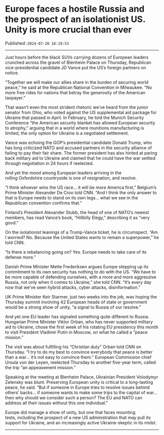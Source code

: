 # Europe faces a hostile Russia and the prospect of an isolationist US. Unity is more crucial than ever

Published :`2024-07-20 18:19:53`

---

Just hours before the black SUVs carrying dozens of European leaders crunched across the gravel of Blenheim Palace on Thursday, Republican vice-presidential candidate JD Vance put the US’s foreign partners on notice.

“Together we will make our allies share in the burden of securing world peace,” he said at the Republican National Convention in Milwaukee. “No more free rides for nations that betray the generosity of the American taxpayer.”

That wasn’t even the most strident rhetoric we’ve heard from the junior senator from Ohio, who voted against the US supplemental aid package for Ukraine that passed in April. In February, he told the Munich Security Conference “the American security blanket has allowed European security to atrophy,” arguing that in a world where munitions manufacturing is limited, the only option for Ukraine is a negotiated settlement.

Vance was echoing the GOP’s presidential candidate Donald Trump, who has long criticized NATO and accused partners in the security alliance of failing to pay their fair share. The former president has also hinted at paring back military aid to Ukraine and claimed that he could have the war settled through negotiation in 24 hours if reelected.

And yet the mood among European leaders arriving in the rolling Oxfordshire countryside is one of resignation, and resolve.

“I think whoever wins the US race… it will be more America first,” Belgium’s Prime Minister Alexander De Croo told CNN. “And I think the only answer to that is Europe needs to stand on its own legs… what we see in the Republican convention confirms that.”

Finland’s President Alexander Stubb, the head of one of NATO’s newest members, has read Vance’s book, “Hillbilly Elegy,” describing it as “very good.”

On the isolationist leanings of a Trump-Vance ticket, he is circumspect. “Am I worried? No. Because the United States wants to remain a superpower,” he told CNN.

“Is there a rebalancing going on? Yes. Europe needs to take care of its defense more.”

Danish Prime Minister Mette Frederiksen argues Europe stepping up its commitment to its own security has nothing to do with the US. “We have to be more capable of defending ourselves, with a more and more aggressive Russia, not only when it comes to Ukraine,” she told CNN. “It’s every day now that we’ve seen hybrid attacks, cyber attacks, disinformation.”

UK Prime Minister Keir Starmer, just two weeks into the job, was hoping the Thursday summit involving 42 European heads of state or government would be a strong show of unity, “a signal to Russia of our resolve.”

And yet one EU leader has signaled something quite different to Russia. Hungarian Prime Minister Viktor Orban, who has never supported military aid to Ukraine, chose the first week of his rotating EU presidency this month to visit President Vladimir Putin in Moscow, on what he called a “peace mission.”

The visit was about fulfilling his “Christian duty” Orban told CNN on Thursday. “I try to do my best to convince everybody that peace is better than a war… it’s not easy to convince them.” European Commission chief Ursula von der Leyen, reelected Thursday to another five-year term, called the trip “an appeasement mission.”

Speaking at the meeting at Blenheim Palace, Ukrainian President Volodymyr Zelensky was blunt. Preserving European unity is critical to a long-lasting peace, he said. “But if someone in Europe tries to resolve issues behind others’ backs… if someone wants to make some trips to the capital of war… then why should we consider such a person? The EU and NATO can address all their issues without this one individual.”

Europe did manage a show of unity, but one that faces mounting tests, including the prospect of a new US administration that may pull its support for Ukraine, and an increasingly active Ukraine-skeptic in its midst.

---

